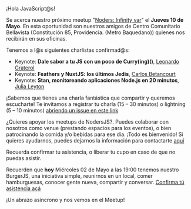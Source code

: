 ¡Hola JavaScript@s!

Se acerca nuestro próximo meetup "[Noders: Infinity var](https://www.meetup.com/es-ES/NodersJS/events/jbwlfpyxgbhb/)"  el **Jueves 10 de Mayo**. En esta oportunidad son nuestros amigos de Centro Comunitario Bellavista (Constitución 85, Providencia. (Metro Baquedano)) quienes nos recibirán en sus oficinas.

Tenemos a l@s siguientes charlistas confirmad@s:

- Keynote: **Dale sabor a tu JS con un poco de Curry(ing)()**, [Leonardo Graterol](https://github.com/pankas87)
- Keynote: **Feathers y NuxtJS: los últimos Jedis**, [Carlos Betancourt](https://github.com/betacar)
- Keynote: **Stan, monitoreando aplicaciones Node.js en 20 minutos**, [Julia Leyton](https://github.com/julia-leyton)

¡Sabemos que tienes una charla fantástica que compartir y queremos escucharte! Te invitamos a registrar tu charla (15 – 30 minutos) o lightning (5 – 10 minutos) [abriendo un issue en este link](https://github.com/Noders/Meetups/issues/new)

¿Quieres apoyar los meetups de NodersJS?. Puedes colaborar con nosotros como venue (prestando espacios para los eventos), o bien patrocinando la comida y/o bebidas para ese día. ¡Todo es bienvenido! Si quieres ayudarnos, puedes dejarnos la información para contactarte [aquí](https://github.com/Noders/Meetups/issues/new) 

Recuerda confirmar tu asistencia, o liberar tu cupo en caso de que no puedas asistir.

Recuerden que **hoy** Miércoles 02 de Mayo a las 19:00 tenemos nuestro BurgerJS, una iniciativa simple, reunirnos en un local, comer hamburguesas, conocer gente nueva, compartir y conversar. [Confirma tú asistencia acá](https://www.meetup.com/es-ES/NodersJS/events/249634992/)

¡Un abrazo asíncrono y nos vemos en el Meetup!
